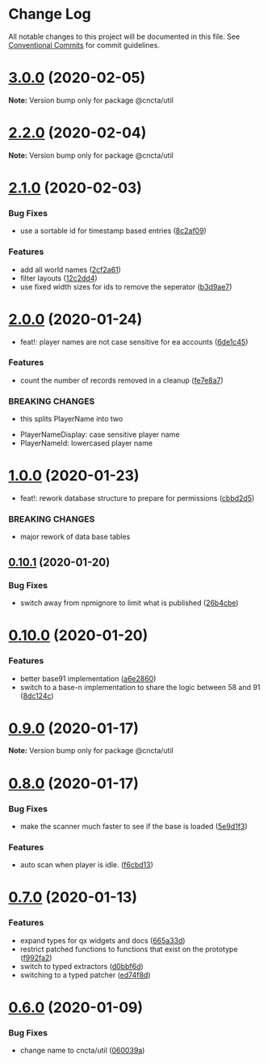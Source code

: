 # Change Log

All notable changes to this project will be documented in this file.
See [Conventional Commits](https://conventionalcommits.org) for commit guidelines.

# [3.0.0](https://github.com/blacha/st/compare/v2.2.0...v3.0.0) (2020-02-05)

**Note:** Version bump only for package @cncta/util





# [2.2.0](https://github.com/blacha/st/compare/v2.1.0...v2.2.0) (2020-02-04)

**Note:** Version bump only for package @cncta/util





# [2.1.0](https://github.com/blacha/st/compare/v2.0.0...v2.1.0) (2020-02-03)


### Bug Fixes

* use a sortable id for timestamp based entries ([8c2af09](https://github.com/blacha/st/commit/8c2af09626083feacea4cd4be31c232588533003))


### Features

* add all world names ([2cf2a61](https://github.com/blacha/st/commit/2cf2a615ae1281a9241585d8f5d9642e37cbab7f))
* filter layouts ([12c2dd4](https://github.com/blacha/st/commit/12c2dd4892125ef05de13b59d2a080cd9708b2cd))
* use fixed width sizes for ids to remove the seperator ([b3d9ae7](https://github.com/blacha/st/commit/b3d9ae7f9e849b61b051e683a523d319d78debb6))





# [2.0.0](https://github.com/blacha/st/compare/v1.0.0...v2.0.0) (2020-01-24)


* feat!: player names are not case sensitive for ea accounts ([6de1c45](https://github.com/blacha/st/commit/6de1c4502b355d207f4eac8f8760f81470686f73))


### Features

* count the number of records removed in a cleanup ([fe7e8a7](https://github.com/blacha/st/commit/fe7e8a73b2cc39a690bebb155034ee3fdbe3c457))


### BREAKING CHANGES

* this splits PlayerName into two
- PlayerNameDisplay: case sensitive player name
- PlayerNameId: lowercased player name





# [1.0.0](https://github.com/blacha/st/compare/v0.10.1...v1.0.0) (2020-01-23)


* feat!: rework database structure to prepare for permissions ([cbbd2d5](https://github.com/blacha/st/commit/cbbd2d51494c8e36773ab04eba9fa0bcb0ea832b))


### BREAKING CHANGES

* major rework of data base tables





## [0.10.1](https://github.com/blacha/st/compare/v0.10.0...v0.10.1) (2020-01-20)


### Bug Fixes

* switch away from npmignore to limit what is published ([26b4cbe](https://github.com/blacha/st/commit/26b4cbe4ffdd5595aba6153e752b41b3d3fb4638))





# [0.10.0](https://github.com/blacha/st/compare/v0.9.0...v0.10.0) (2020-01-20)


### Features

* better base91 implementation ([a6e2860](https://github.com/blacha/st/commit/a6e286029be6509e0b0e6689081156bc1b2203fb))
* switch to a base-n implementation to share the logic between 58 and 91 ([8dc124c](https://github.com/blacha/st/commit/8dc124c384e69d9662733b99facb37da89018c69))





# [0.9.0](https://github.com/blacha/st/compare/v0.8.0...v0.9.0) (2020-01-17)

**Note:** Version bump only for package @cncta/util





# [0.8.0](https://github.com/blacha/st/compare/v0.7.0...v0.8.0) (2020-01-17)


### Bug Fixes

* make the scanner much faster to see if the base is loaded ([5e9d1f3](https://github.com/blacha/st/commit/5e9d1f3223ef6dcba08d50820e5d5c73d306ff62))


### Features

* auto scan when player is idle. ([f6cbd13](https://github.com/blacha/st/commit/f6cbd13b2fb15d6bec48b5359884d30d28fcd17f))





# [0.7.0](https://github.com/blacha/st/compare/v0.6.0...v0.7.0) (2020-01-13)


### Features

* expand types for qx widgets and docs ([665a33d](https://github.com/blacha/st/commit/665a33d642e7f6f53c7832289372deb325368d00))
* restrict patched functions to functions that exist on the prototype ([f992fa2](https://github.com/blacha/st/commit/f992fa2c45223efdde8ee1ac2309c5f529a6036a))
* switch to typed extractors ([d0bbf6d](https://github.com/blacha/st/commit/d0bbf6d0f4464a3e405faae60158f6b1724aa509))
* switching to a typed patcher ([ed74f8d](https://github.com/blacha/st/commit/ed74f8d06db1c65417bd9db5938dda0898bbe0c6))





# [0.6.0](https://github.com/blacha/st/compare/v0.5.0...v0.6.0) (2020-01-09)


### Bug Fixes

* change name to cncta/util ([060039a](https://github.com/blacha/st/commit/060039aad280dfa64f4d293319d4248b7bf40beb))
